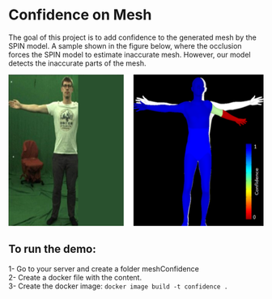 # Confidence on Mesh
The goal of this project is to add confidence to the generated mesh by the SPIN model. A sample shown in the figure below, where the occlusion forces the SPIN model to estimate inaccurate mesh. However, our model detects the inaccurate parts of the mesh.

<p align="center">
	<img width="600" height="300" src="teaser.png">
</p>

## To run the demo:
1-	Go to your server and create a folder meshConfidence  
2-	Create a docker file with the content.  
3-	Create the docker image: ```docker image build -t confidence .```  
